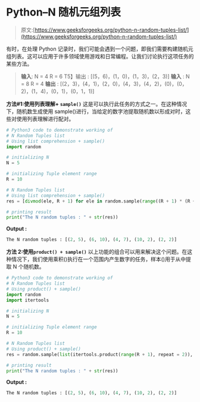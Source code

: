# Python–N 随机元组列表

> 原文:[https://www.geeksforgeeks.org/python-n-random-tuples-list/](https://www.geeksforgeeks.org/python-n-random-tuples-list/)

有时，在处理 Python 记录时，我们可能会遇到一个问题，即我们需要构建随机元组列表。这可以应用于许多领域使用游戏和日常编程。让我们讨论执行这项任务的某些方法。

> **输入**:
> N = 4
> R = 6
> T5】输出 : [(5，6)，(1，0)，(1，3)，(2，3)]
> **输入** :
> N = 8
> R = 4
> **输出** : [(2，3)，(4，1)，(2，0)，(4，3)，(4，2)，(0)，(0，2)，(1，4)，(0，1)，(0，1，1)]

**方法#1:使用列表理解+ `sample()`**
这是可以执行此任务的方式之一。在这种情况下，随机数生成使用 sample()进行，当给定的数字池提取随机数以形成对时，这些对使用列表理解进行配对。

```py
# Python3 code to demonstrate working of 
# N Random Tuples list
# Using list comprehension + sample()
import random

# initializing N
N = 5

# initializing Tuple element range 
R = 10

# N Random Tuples list
# Using list comprehension + sample()
res = [divmod(ele, R + 1) for ele in random.sample(range((R + 1) * (R + 1)), N)]

# printing result 
print("The N random tuples : " + str(res)) 
```

**Output :**

```py
The N random tuples : [(2, 5), (6, 10), (4, 7), (10, 2), (2, 2)]

```

**方法 2:使用`product() + sample()`**
以上功能的组合可以用来解决这个问题。在这种情况下，我们使用乘积()执行在一个范围内产生数字的任务，样本()用于从中提取 N 个随机数。

```py
# Python3 code to demonstrate working of 
# N Random Tuples list
# Using product() + sample()
import random
import itertools

# initializing N
N = 5

# initializing Tuple element range 
R = 10

# N Random Tuples list
# Using product() + sample()
res = random.sample(list(itertools.product(range(R + 1), repeat = 2)), N)

# printing result 
print("The N random tuples : " + str(res)) 
```

**Output :**

```py
The N random tuples : [(2, 5), (6, 10), (4, 7), (10, 2), (2, 2)]

```
